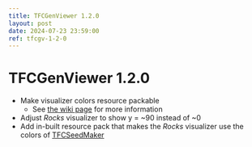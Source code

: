 ```yaml
---
title: TFCGenViewer 1.2.0
layout: post
date: 2024-07-23 23:59:00
ref: tfcgv-1-2-0
---
```


# TFCGenViewer 1.2.0

- Make visualizer colors resource packable
    - See [the wiki page](/tfcgv/1.20.1/customization) for more information
- Adjust *Rocks* visualizer to show y = ~90 instead of ~0
- Add in-built resource pack that makes the *Rocks* visualizer use the colors of [TFCSeedMaker](https://github.com/dries007/TFCSeedMaker/tree/master)
